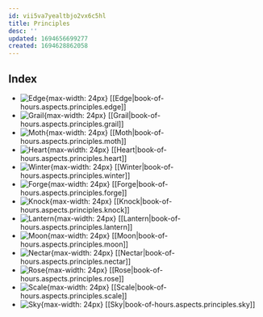 ```yaml
---
id: vii5va7yealtbjo2vx6c5hl
title: Principles
desc: ''
updated: 1694656699277
created: 1694628862058
---
```

## Index
- ![Edge](/assets/icon-edge.png){max-width: 24px} [[Edge|book-of-hours.aspects.principles.edge]]
- ![Grail](/assets/icon-grail.png){max-width: 24px} [[Grail|book-of-hours.aspects.principles.grail]]
- ![Moth](/assets/icon-moth.png){max-width: 24px} [[Moth|book-of-hours.aspects.principles.moth]]
- ![Heart](/assets/icon-heart.png){max-width: 24px}  [[Heart|book-of-hours.aspects.principles.heart]]
- ![Winter](/assets/icon-winter.png){max-width: 24px} [[Winter|book-of-hours.aspects.principles.winter]]
- ![Forge](/assets/icon-forge.png){max-width: 24px} [[Forge|book-of-hours.aspects.principles.forge]]
- ![Knock](/assets/icon-knock.png){max-width: 24px} [[Knock|book-of-hours.aspects.principles.knock]]
- ![Lantern](/assets/icon-Lantern.png){max-width: 24px} [[Lantern|book-of-hours.aspects.principles.lantern]]
- ![Moon](/assets/icon-moon.png){max-width: 24px} [[Moon|book-of-hours.aspects.principles.moon]]
- ![Nectar](/assets/icon-nectar.png){max-width: 24px} [[Nectar|book-of-hours.aspects.principles.nectar]]
- ![Rose](/assets/icon-rose.png){max-width: 24px} [[Rose|book-of-hours.aspects.principles.rose]]
- ![Scale](/assets/icon-scale.png){max-width: 24px} [[Scale|book-of-hours.aspects.principles.scale]]
- ![Sky](/assets/icon-sky.png){max-width: 24px} [[Sky|book-of-hours.aspects.principles.sky]]
